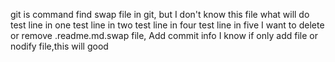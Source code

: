 git is command
find swap file in git,
but I don't know this file what will do
test line in one 
test line in two 
test line in four
test line in five
I want to delete or remove .readme.md.swap file,
Add commit info
I know if only add file or nodify file,this will good
